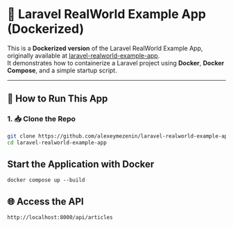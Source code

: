 # 🐳 Laravel RealWorld Example App (Dockerized)

This is a **Dockerized version** of the Laravel RealWorld Example App, originally available at [laravel-realworld-example-app](https://github.com/alexeymezenin/laravel-realworld-example-app).  
It demonstrates how to containerize a Laravel project using **Docker**, **Docker Compose**, and a simple startup script.

---

## 🔧 How to Run This App

### 1. 📥 Clone the Repo

```bash
git clone https://github.com/alexeymezenin/laravel-realworld-example-app.git
cd laravel-realworld-example-app
```


## Start the Application with Docker

```
docker compose up --build
```

## 🌐 Access the API

```
http://localhost:8000/api/articles
```
